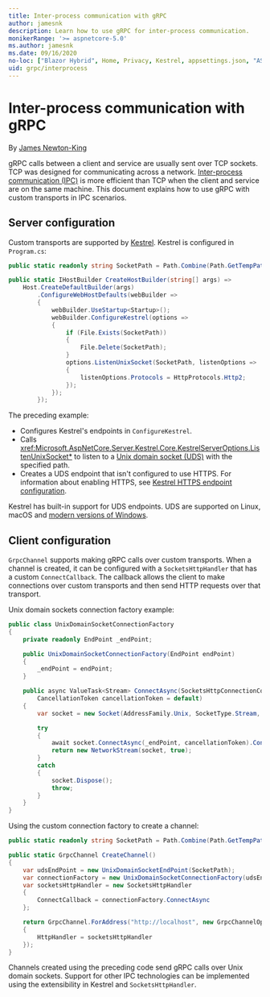 ```yaml
---
title: Inter-process communication with gRPC
author: jamesnk
description: Learn how to use gRPC for inter-process communication.
monikerRange: '>= aspnetcore-5.0'
ms.author: jamesnk
ms.date: 09/16/2020
no-loc: ["Blazor Hybrid", Home, Privacy, Kestrel, appsettings.json, "ASP.NET Core Identity", cookie, Cookie, Blazor, "Blazor Server", "Blazor WebAssembly", "Identity", "Let's Encrypt", Razor, SignalR]
uid: grpc/interprocess
---
```

# Inter-process communication with gRPC

By [James Newton-King](https://twitter.com/jamesnk)

gRPC calls between a client and service are usually sent over TCP sockets. TCP was designed for communicating across a network. [Inter-process communication (IPC)](https://wikipedia.org/wiki/Inter-process_communication) is more efficient than TCP when the client and service are on the same machine. This document explains how to use gRPC with custom transports in IPC scenarios.

## Server configuration

Custom transports are supported by [Kestrel](xref:fundamentals/servers/kestrel). Kestrel is configured in `Program.cs`:

```csharp
public static readonly string SocketPath = Path.Combine(Path.GetTempPath(), "socket.tmp");

public static IHostBuilder CreateHostBuilder(string[] args) =>
    Host.CreateDefaultBuilder(args)
        .ConfigureWebHostDefaults(webBuilder =>
        {
            webBuilder.UseStartup<Startup>();
            webBuilder.ConfigureKestrel(options =>
            {
                if (File.Exists(SocketPath))
                {
                    File.Delete(SocketPath);
                }
                options.ListenUnixSocket(SocketPath, listenOptions =>
                {
                    listenOptions.Protocols = HttpProtocols.Http2;
                });
            });
        });
```

The preceding example:

* Configures Kestrel's endpoints in `ConfigureKestrel`.
* Calls <xref:Microsoft.AspNetCore.Server.Kestrel.Core.KestrelServerOptions.ListenUnixSocket*> to listen to a [Unix domain socket (UDS)](https://wikipedia.org/wiki/Unix_domain_socket) with the specified path.
* Creates a UDS endpoint that isn't configured to use HTTPS. For information about enabling HTTPS, see [Kestrel HTTPS endpoint configuration](xref:fundamentals/servers/kestrel/endpoints#listenoptionsusehttps).

Kestrel has built-in support for UDS endpoints. UDS are supported on Linux, macOS and [modern versions of Windows](https://devblogs.microsoft.com/commandline/af_unix-comes-to-windows/).

## Client configuration

`GrpcChannel` supports making gRPC calls over custom transports. When a channel is created, it can be configured with a `SocketsHttpHandler` that has a custom `ConnectCallback`. The callback allows the client to make connections over custom transports and then send HTTP requests over that transport.

Unix domain sockets connection factory example:

```csharp
public class UnixDomainSocketConnectionFactory
{
    private readonly EndPoint _endPoint;

    public UnixDomainSocketConnectionFactory(EndPoint endPoint)
    {
        _endPoint = endPoint;
    }

    public async ValueTask<Stream> ConnectAsync(SocketsHttpConnectionContext _,
        CancellationToken cancellationToken = default)
    {
        var socket = new Socket(AddressFamily.Unix, SocketType.Stream, ProtocolType.Unspecified);

        try
        {
            await socket.ConnectAsync(_endPoint, cancellationToken).ConfigureAwait(false);
            return new NetworkStream(socket, true);
        }
        catch
        {
            socket.Dispose();
            throw;
        }
    }
}
```

Using the custom connection factory to create a channel:

```csharp
public static readonly string SocketPath = Path.Combine(Path.GetTempPath(), "socket.tmp");

public static GrpcChannel CreateChannel()
{
    var udsEndPoint = new UnixDomainSocketEndPoint(SocketPath);
    var connectionFactory = new UnixDomainSocketConnectionFactory(udsEndPoint);
    var socketsHttpHandler = new SocketsHttpHandler
    {
        ConnectCallback = connectionFactory.ConnectAsync
    };

    return GrpcChannel.ForAddress("http://localhost", new GrpcChannelOptions
    {
        HttpHandler = socketsHttpHandler
    });
}
```

Channels created using the preceding code send gRPC calls over Unix domain sockets. Support for other IPC technologies can be implemented using the extensibility in Kestrel and `SocketsHttpHandler`.
